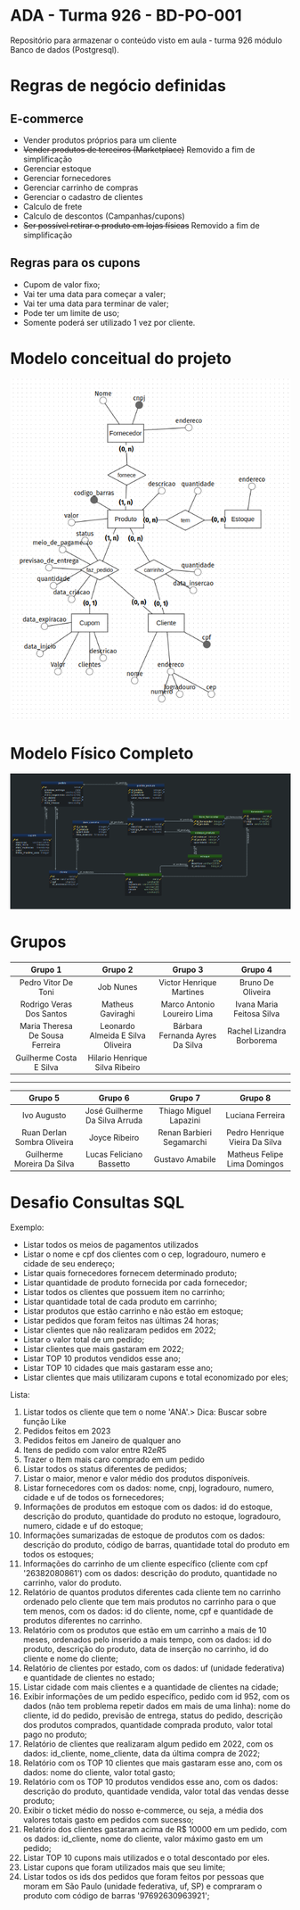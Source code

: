 # ADA - Turma 926 - BD-PO-001

Repositório para armazenar o conteúdo visto em aula - turma 926 módulo Banco de dados (Postgresql).

# Regras de negócio definidas

## E-commerce
* Vender produtos próprios para um cliente
* ~~Vender produtos de terceiros (Marketplace)~~ Removido a fim de simplificação
* Gerenciar estoque
* Gerenciar fornecedores
* Gerenciar carrinho de compras
* Gerenciar o cadastro de clientes
* Calculo de frete
* Calculo de descontos (Campanhas/cupons)
* ~~Ser possível retirar o produto em lojas físicas~~ Removido a fim de simplificação

## Regras para os cupons

* Cupom de valor fixo;
* Vai ter uma data para começar a valer;
* Vai ter uma data para terminar de valer;
* Pode ter um limite de uso;
* Somente poderá ser utilizado 1 vez por cliente.

# Modelo conceitual do projeto

![Modelo Conceitual do e-commerce](modelo_conceitual.png)

# Modelo Físico Completo
![Modelo Físico completo do e-commerce](modelo_fisico_completo.png)

# Grupos

|             Grupo 1             |              Grupo 2              |             Grupo 3             |          Grupo 4          |
|:-------------------------------:|:---------------------------------:|:-------------------------------:|:-------------------------:|
|       Pedro Vitor De Toni       |             Job Nunes             |    Victor Henrique Martines     |     Bruno De Oliveira     |
|    Rodrigo Veras Dos Santos     |         Matheus Gaviraghi         |   Marco Antonio Loureiro Lima   | Ivana Maria Feitosa Silva |
| Maria Theresa De Sousa Ferreira | Leonardo Almeida E Silva Oliveira | Bárbara Fernanda Ayres Da Silva | Rachel Lizandra Borborema |
|     Guilherme Costa E Silva     |  Hilario Henrique Silva Ribeiro   |                                 |                           |

---

|           Grupo 5           |            Grupo 6             |          Grupo 7          |            Grupo 8             |
|:---------------------------:|:------------------------------:|:-------------------------:|:------------------------------:|
|         Ivo Augusto         | José Guilherme Da Silva Arruda |  Thiago Miguel Lapazini   |        Luciana Ferreira        |
| Ruan Derlan Sombra Oliveira |         Joyce Ribeiro          | Renan Barbieri Segamarchi | Pedro Henrique Vieira Da Silva |
| Guilherme Moreira Da Silva  |    Lucas Feliciano Bassetto    |      Gustavo Amabile      |  Matheus Felipe Lima Domingos  |


# Desafio Consultas SQL

Exemplo:
* Listar todos os meios de pagamentos utilizados
* Listar o nome e cpf dos clientes com o cep, logradouro, numero e cidade de seu endereço;
* Listar quais fornecedores fornecem determinado produto;
* Listar quantidade de produto fornecida por cada fornecedor;
* Listar todos os clientes que possuem item no carrinho;
* Listar quantidade total de cada produto em carrinho;
* Listar produtos que estão carrinho e não estão em estoque;
* Listar pedidos que foram feitos nas últimas 24 horas;
* Listar clientes que não realizaram pedidos em 2022;
* Listar o valor total de um pedido;
* Listar clientes que mais gastaram em 2022;
* Listar TOP 10 produtos vendidos esse ano;
* Listar TOP 10 cidades que mais gastaram esse ano;
* Listar clientes que mais utilizaram cupons e total economizado por eles;

Lista:

1. Listar todos os cliente que tem o nome 'ANA'.> Dica: Buscar sobre função Like
2. Pedidos feitos em 2023
3. Pedidos feitos em Janeiro de qualquer ano
4. Itens de pedido com valor entre R$2 e R$5
5. Trazer o Item mais caro comprado em um pedido
6. Listar todos os status diferentes de pedidos;
7. Listar o maior, menor e valor médio dos produtos disponíveis.
8. Listar fornecedores com os dados: nome, cnpj, logradouro, numero, cidade e uf de todos os fornecedores;
9. Informações de produtos em estoque com os dados: id do estoque, descrição do produto, quantidade do produto no estoque, logradouro, numero, cidade e uf do estoque;
10. Informações sumarizadas de estoque de produtos com os dados: descrição do produto, código de barras, quantidade total do produto em todos os estoques;
11. Informações do carrinho de um cliente específico (cliente com cpf '26382080861') com os dados: descrição do produto, quantidade no carrinho, valor do produto.
12. Relatório de quantos produtos diferentes cada cliente tem no carrinho ordenado pelo cliente que tem mais produtos no carrinho para o que tem menos, com os dados: id do cliente, nome, cpf e quantidade de produtos diferentes no carrinho.
13. Relatório com os produtos que estão em um carrinho a mais de 10 meses, ordenados pelo inserido a mais tempo, com os dados: id do produto, descrição do produto, data de inserção no carrinho, id do cliente e nome do cliente;
14. Relatório de clientes por estado, com os dados: uf (unidade federativa) e quantidade de clientes no estado;
15. Listar cidade com mais clientes e a quantidade de clientes na cidade;
16. Exibir informações de um pedido específico, pedido com id 952, com os dados (não tem problema repetir dados em mais de uma linha): nome do cliente, id do pedido, previsão de entrega, status do pedido, descrição dos produtos comprados, quantidade comprada produto, valor total pago no produto; 
17. Relatório de clientes que realizaram algum pedido em 2022, com os dados: id_cliente, nome_cliente, data da última compra de 2022;
18. Relatório com os TOP 10 clientes que mais gastaram esse ano, com os dados: nome do cliente, valor total gasto;
19. Relatório com os TOP 10 produtos vendidos esse ano, com os dados: descrição do produto, quantidade vendida, valor total das vendas desse produto;
20. Exibir o ticket médio do nosso e-commerce, ou seja, a média dos valores totais gasto em pedidos com sucesso;
21. Relatório dos clientes gastaram acima de R$ 10000 em um pedido, com os dados: id_cliente, nome do cliente, valor máximo gasto em um pedido;
22. Listar TOP 10 cupons mais utilizados e o total descontado por eles.
23. Listar cupons que foram utilizados mais que seu limite;
24. Listar todos os ids dos pedidos que foram feitos por pessoas que moram em São Paulo (unidade federativa, uf, SP) e compraram o produto com código de barras '97692630963921';
